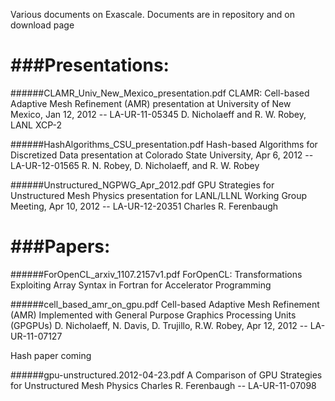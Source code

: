 Various documents on Exascale. Documents are in repository and on download page

###Presentations:
===============

######CLAMR_Univ_New_Mexico_presentation.pdf
CLAMR: Cell-based Adaptive Mesh Refinement (AMR) presentation
    at University of New Mexico, Jan 12, 2012 -- LA-UR-11-05345
   D. Nicholaeff and R. W. Robey, LANL XCP-2

######HashAlgorithms_CSU_presentation.pdf
Hash-based Algorithms for Discretized Data presentation
    at Colorado State University, Apr 6, 2012 -- LA-UR-12-01565
   R. N. Robey, D. Nicholaeff, and R. W. Robey

######Unstructured_NGPWG_Apr_2012.pdf
GPU Strategies for Unstructured Mesh Physics presentation
    for LANL/LLNL Working Group Meeting, Apr 10, 2012 -- LA-UR-12-20351
   Charles R. Ferenbaugh


###Papers:
==============

######ForOpenCL_arxiv_1107.2157v1.pdf
ForOpenCL: Transformations Exploiting Array Syntax in Fortran
    for Accelerator Programming
 
######cell_based_amr_on_gpu.pdf
Cell-based Adaptive Mesh Refinement (AMR) Implemented with General Purpose
    Graphics Processing Units (GPGPUs)
    D. Nicholaeff, N. Davis, D. Trujillo, R.W. Robey, Apr 12, 2012 -- LA-UR-11-07127

Hash paper coming

######gpu-unstructured.2012-04-23.pdf
A Comparison of GPU Strategies for Unstructured Mesh Physics
    Charles R. Ferenbaugh -- LA-UR-11-07098

